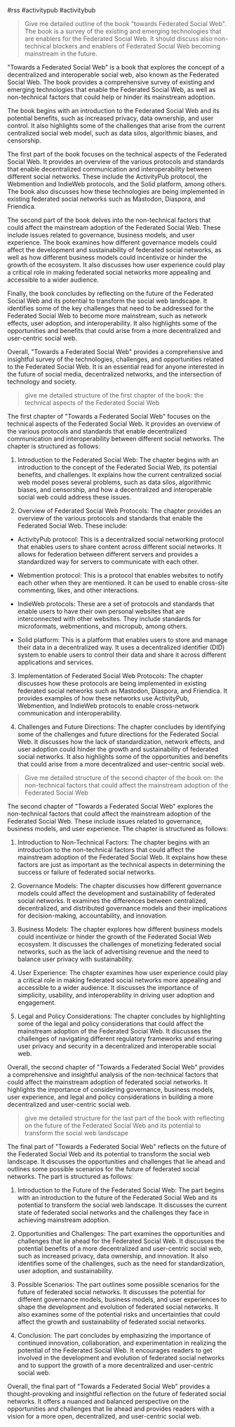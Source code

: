 #rss #activitypub #activitybub 
 
> Give me detailed outline of the book "towards Federated Social Web". The book is a survey of the existing and emerging technologies that are enablers for the Federated Social Web. It should discuss also non-technical blockers and enablers of Federated Social Web becoming mainstream in the future.

"Towards a Federated Social Web" is a book that explores the concept of a decentralized and interoperable social web, also known as the Federated Social Web. The book provides a comprehensive survey of existing and emerging technologies that enable the Federated Social Web, as well as non-technical factors that could help or hinder its mainstream adoption.

The book begins with an introduction to the Federated Social Web and its potential benefits, such as increased privacy, data ownership, and user control. It also highlights some of the challenges that arise from the current centralized social web model, such as data silos, algorithmic biases, and censorship.

The first part of the book focuses on the technical aspects of the Federated Social Web. It provides an overview of the various protocols and standards that enable decentralized communication and interoperability between different social networks. These include the ActivityPub protocol, the Webmention and IndieWeb protocols, and the Solid platform, among others. The book also discusses how these technologies are being implemented in existing federated social networks such as Mastodon, Diaspora, and Friendica.

The second part of the book delves into the non-technical factors that could affect the mainstream adoption of the Federated Social Web. These include issues related to governance, business models, and user experience. The book examines how different governance models could affect the development and sustainability of federated social networks, as well as how different business models could incentivize or hinder the growth of the ecosystem. It also discusses how user experience could play a critical role in making federated social networks more appealing and accessible to a wider audience.

Finally, the book concludes by reflecting on the future of the Federated Social Web and its potential to transform the social web landscape. It identifies some of the key challenges that need to be addressed for the Federated Social Web to become more mainstream, such as network effects, user adoption, and interoperability. It also highlights some of the opportunities and benefits that could arise from a more decentralized and user-centric social web.

Overall, "Towards a Federated Social Web" provides a comprehensive and insightful survey of the technologies, challenges, and opportunities related to the Federated Social Web. It is an essential read for anyone interested in the future of social media, decentralized networks, and the intersection of technology and society.

> give me detailed structure of the first chapter of the book: the technical aspects of the Federated Social Web

The first chapter of "Towards a Federated Social Web" focuses on the technical aspects of the Federated Social Web. It provides an overview of the various protocols and standards that enable decentralized communication and interoperability between different social networks. The chapter is structured as follows:

1.  Introduction to the Federated Social Web: The chapter begins with an introduction to the concept of the Federated Social Web, its potential benefits, and challenges. It explains how the current centralized social web model poses several problems, such as data silos, algorithmic biases, and censorship, and how a decentralized and interoperable social web could address these issues.
    
2.  Overview of Federated Social Web Protocols: The chapter provides an overview of the various protocols and standards that enable the Federated Social Web. These include:
    

-   ActivityPub protocol: This is a decentralized social networking protocol that enables users to share content across different social networks. It allows for federation between different servers and provides a standardized way for servers to communicate with each other.
    
-   Webmention protocol: This is a protocol that enables websites to notify each other when they are mentioned. It can be used to enable cross-site commenting, likes, and other interactions.
    
-   IndieWeb protocols: These are a set of protocols and standards that enable users to have their own personal websites that are interconnected with other websites. They include standards for microformats, webmentions, and micropub, among others.
    
-   Solid platform: This is a platform that enables users to store and manage their data in a decentralized way. It uses a decentralized identifier (DID) system to enable users to control their data and share it across different applications and services.
    

3.  Implementation of Federated Social Web Protocols: The chapter discusses how these protocols are being implemented in existing federated social networks such as Mastodon, Diaspora, and Friendica. It provides examples of how these networks use ActivityPub, Webmention, and IndieWeb protocols to enable cross-network communication and interoperability.
    
4.  Challenges and Future Directions: The chapter concludes by identifying some of the challenges and future directions for the Federated Social Web. It discusses how the lack of standardization, network effects, and user adoption could hinder the growth and sustainability of federated social networks. It also highlights some of the opportunities and benefits that could arise from a more decentralized and user-centric social web.
    

> Give me detailed structure of the second chapter of the book on: the non-technical factors that could affect the mainstream adoption of the Federated Social Web

The second chapter of "Towards a Federated Social Web" explores the non-technical factors that could affect the mainstream adoption of the Federated Social Web. These include issues related to governance, business models, and user experience. The chapter is structured as follows:

1.  Introduction to Non-Technical Factors: The chapter begins with an introduction to the non-technical factors that could affect the mainstream adoption of the Federated Social Web. It explains how these factors are just as important as the technical aspects in determining the success or failure of federated social networks.
    
2.  Governance Models: The chapter discusses how different governance models could affect the development and sustainability of federated social networks. It examines the differences between centralized, decentralized, and distributed governance models and their implications for decision-making, accountability, and innovation.
    
3.  Business Models: The chapter explores how different business models could incentivize or hinder the growth of the Federated Social Web ecosystem. It discusses the challenges of monetizing federated social networks, such as the lack of advertising revenue and the need to balance user privacy with sustainability.
    
4.  User Experience: The chapter examines how user experience could play a critical role in making federated social networks more appealing and accessible to a wider audience. It discusses the importance of simplicity, usability, and interoperability in driving user adoption and engagement.
    
5.  Legal and Policy Considerations: The chapter concludes by highlighting some of the legal and policy considerations that could affect the mainstream adoption of the Federated Social Web. It discusses the challenges of navigating different regulatory frameworks and ensuring user privacy and security in a decentralized and interoperable social web.
    

Overall, the second chapter of "Towards a Federated Social Web" provides a comprehensive and insightful analysis of the non-technical factors that could affect the mainstream adoption of federated social networks. It highlights the importance of considering governance, business models, user experience, and legal and policy considerations in building a more decentralized and user-centric social web.


> give me detailed structure for the last part of the book with reflecting on the future of the Federated Social Web and its potential to transform the social web landscape

The final part of "Towards a Federated Social Web" reflects on the future of the Federated Social Web and its potential to transform the social web landscape. It discusses the opportunities and challenges that lie ahead and outlines some possible scenarios for the future of federated social networks. The part is structured as follows:

1.  Introduction to the Future of the Federated Social Web: The part begins with an introduction to the future of the Federated Social Web and its potential to transform the social web landscape. It discusses the current state of federated social networks and the challenges they face in achieving mainstream adoption.
    
2.  Opportunities and Challenges: The part examines the opportunities and challenges that lie ahead for the Federated Social Web. It discusses the potential benefits of a more decentralized and user-centric social web, such as increased privacy, data ownership, and innovation. It also identifies some of the challenges, such as the need for standardization, user adoption, and sustainability.
    
3.  Possible Scenarios: The part outlines some possible scenarios for the future of federated social networks. It discusses the potential for different governance models, business models, and user experiences to shape the development and evolution of federated social networks. It also examines some of the potential risks and uncertainties that could affect the growth and sustainability of federated social networks.
    
4.  Conclusion: The part concludes by emphasizing the importance of continued innovation, collaboration, and experimentation in realizing the potential of the Federated Social Web. It encourages readers to get involved in the development and evolution of federated social networks and to support the growth of a more decentralized and user-centric social web.
    

Overall, the final part of "Towards a Federated Social Web" provides a thought-provoking and insightful reflection on the future of federated social networks. It offers a nuanced and balanced perspective on the opportunities and challenges that lie ahead and provides readers with a vision for a more open, decentralized, and user-centric social web.